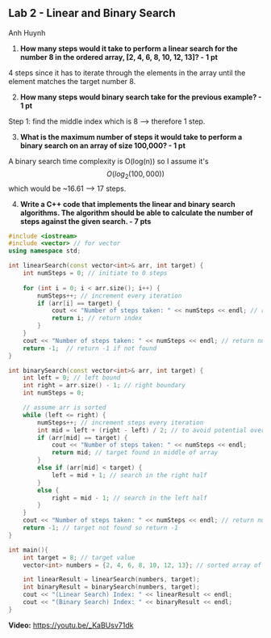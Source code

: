 ## Lab 2 - Linear and Binary Search

Anh Huynh

1. **How many steps would it take to perform a linear search for the number 8 in the ordered array, [2, 4, 6, 8, 10, 12, 13]? -** **1 pt**

4 steps since it has to iterate through the elements in the array until the element matches the target number  8.



2. **How many steps would binary search take for the previous example? - 1 pt**

Step 1: find the middle index which is 8 —> therefore 1 step.



3. **What is the maximum number of steps it would take to perform a binary search on an array of size 100,000? - 1 pt**

A binary search time complexity is O(log(n)) so I assume it's 
$$
O(log_2(100,000))
$$
which would be ~16.61 —> 17 steps. 



4. **Write a C++ code that implements the linear and binary search algorithms. The algorithm should be able to calculate the number of steps against the given search. - 7 pts**

```c++
#include <iostream>
#include <vector> // for vector
using namespace std;

int linearSearch(const vector<int>& arr, int target) {
    int numSteps = 0; // initiate to 0 steps
    
    for (int i = 0; i < arr.size(); i++) {
        numSteps++; // increment every iteration
        if (arr[i] == target) {
            cout << "Number of steps taken: " << numSteps << endl; // return number of steps once target is found
            return i; // return index
        }
    }
    cout << "Number of steps taken: " << numSteps << endl; // return number of steps if not found
    return -1;  // return -1 if not found
}

int binarySearch(const vector<int>& arr, int target) {
    int left = 0; // left bound
    int right = arr.size() - 1; // right boundary
    int numSteps = 0;

    // assume arr is sorted
    while (left <= right) {
        numSteps++; // increment steps every iteration
        int mid = left + (right - left) / 2; // to avoid potential overflow
        if (arr[mid] == target) {
            cout << "Number of steps taken: " << numSteps << endl;
            return mid; // target found in middle of array
        }
        else if (arr[mid] < target) {
            left = mid + 1; // search in the right half
        }
        else {
            right = mid - 1; // search in the left half
        }
    }
    cout << "Number of steps taken: " << numSteps << endl; // return number of steps if not found
    return -1; // target not found so return -1
}

int main(){
    int target = 8; // target value
    vector<int> numbers = {2, 4, 6, 8, 10, 12, 13}; // sorted array of numbers

    int linearResult = linearSearch(numbers, target);
    int binaryResult = binarySearch(numbers, target);
    cout << "(Linear Search) Index: " << linearResult << endl;
    cout << "(Binary Search) Index: " << binaryResult << endl;
}
```



**Video:**
https://youtu.be/_KaBUsv71dk